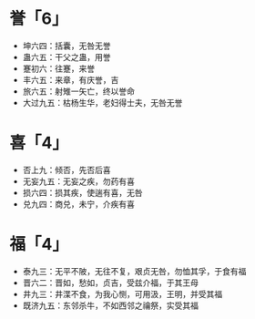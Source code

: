 # 誉「6」
* 坤六四：括囊，无咎无誉
* 蛊六五：干父之蛊，用誉
* 蹇初六：往蹇，来誉
* 丰六五：来章，有庆誉，吉
* 旅六五：射雉一矢亡，终以誉命
* 大过九五：枯杨生华，老妇得士夫，无咎无誉
# 喜「4」
* 否上九：倾否，先否后喜
* 无妄九五：无妄之疾，勿药有喜
* 损六四：损其疾，使遄有喜，无咎
* 兑九四：商兑，未宁，介疾有喜
# 福「4」
* 泰九三：无平不陂，无往不复，艰贞无咎，勿恤其孚，于食有福
* 晋六二：晋如，愁如，贞吉，受兹介福，于其王母
* 井九三：井渫不食，为我心恻，可用汲，王明，并受其福
* 既济九五：东邻杀牛，不如西邻之禴祭，实受其福